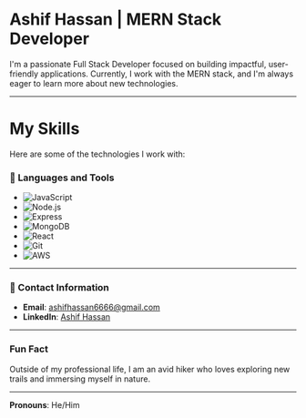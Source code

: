 # Ashif Hassan | MERN Stack Developer

I'm a passionate Full Stack Developer focused on building impactful, user-friendly applications. Currently, I work with the MERN stack, and I'm always eager to learn more about new technologies.

---

# My Skills

Here are some of the technologies I work with:

### 🧰 Languages and Tools
- ![JavaScript](https://img.shields.io/badge/JavaScript-%23F7DF1E?style=flat&logo=javascript&logoColor=white)
- ![Node.js](https://img.shields.io/badge/Node.js-339933?style=flat&logo=node.js&logoColor=white)
- ![Express](https://img.shields.io/badge/Express-%23404d59?style=flat&logo=express&logoColor=white)
- ![MongoDB](https://img.shields.io/badge/MongoDB-%2347A248?style=flat&logo=mongodb&logoColor=white)
- ![React](https://img.shields.io/badge/React-%2361DAFB?style=flat&logo=react&logoColor=white)
- ![Git](https://img.shields.io/badge/Git-%23F1502F?style=flat&logo=git&logoColor=white)
- ![AWS](https://img.shields.io/badge/AWS-%23FF9900?style=flat&logo=amazonaws&logoColor=white)


---

### 📧 Contact Information
- **Email**: ashifhassan6666@gmail.com
- **LinkedIn**: [Ashif Hassan](https://www.linkedin.com/in/ashif-hassan-2a096b286)

---

### Fun Fact
Outside of my professional life, I am an avid hiker who loves exploring new trails and immersing myself in nature.

---

**Pronouns**: He/Him
